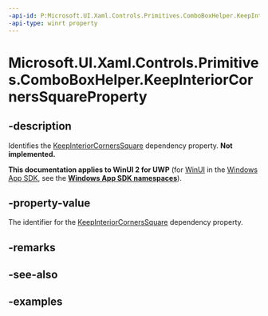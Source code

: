 ```yaml
---
-api-id: P:Microsoft.UI.Xaml.Controls.Primitives.ComboBoxHelper.KeepInteriorCornersSquareProperty
-api-type: winrt property
---
```


# Microsoft.UI.Xaml.Controls.Primitives.ComboBoxHelper.KeepInteriorCornersSquareProperty

<!--
public static Windows.UI.Xaml.DependencyProperty KeepInteriorCornersSquareProperty { get; }
-->

## -description

Identifies the [KeepInteriorCornersSquare](comboboxhelper_keepinteriorcornerssquare.md) dependency property. **Not implemented.**

**This documentation applies to WinUI 2 for UWP** (for [WinUI](/windows/apps/winui/winui3/) in the [Windows App SDK](/windows/apps/windows-app-sdk/), see the **[Windows App SDK namespaces](/windows/windows-app-sdk/api/winrt/)**).

## -property-value

The identifier for the [KeepInteriorCornersSquare](comboboxhelper_keepinteriorcornerssquare.md) dependency property.

## -remarks

## -see-also

## -examples
